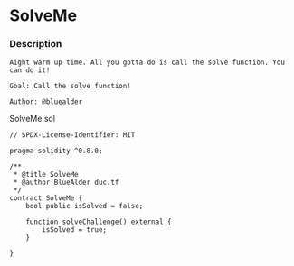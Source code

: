# **SolveMe**

### **Description**  
```
Aight warm up time. All you gotta do is call the solve function. You can do it!

Goal: Call the solve function!

Author: @bluealder
```

SolveMe.sol
```solidity
// SPDX-License-Identifier: MIT

pragma solidity ^0.8.0;

/**
 * @title SolveMe
 * @author BlueAlder duc.tf
 */
contract SolveMe {
    bool public isSolved = false;

    function solveChallenge() external {
        isSolved = true;
    }
   
}
```